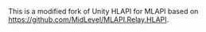 This is a modified fork of Unity HLAPI for MLAPI based on https://github.com/MidLevel/MLAPI.Relay.HLAPI.
